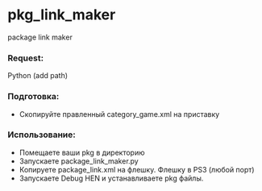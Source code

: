 # pkg_link_maker
package link maker

### Request:
Python (add path)

### Подготовка:
* Скопируйте правленный category_game.xml на приставку

### Использование:
* Помещаете ваши pkg в директорию
* Запускаете package_link_maker.py 
* Копируете package_link.xml на флешку. Флешку в PS3 (любой порт)
* Запускаете Debug HEN и устанавливаете pkg файлы.

